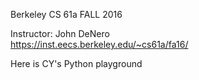 Berkeley CS 61a FALL 2016

Instructor: John DeNero  
https://inst.eecs.berkeley.edu/~cs61a/fa16/

Here is CY's Python playground
